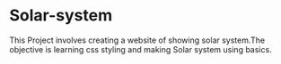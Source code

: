 # Solar-system
This Project involves creating a website of showing solar system.The objective is learning css styling and making Solar system using basics. 
